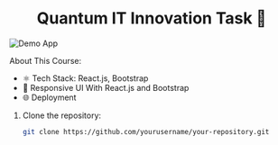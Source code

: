 <h1 align="center">Quantum IT Innovation Task 🚀</h1>

![Demo App](/frontend/public/screenshot-for-readme.png)

About This Course:

-   ⚛️ Tech Stack: React.js, Bootstrap
-   📱 Responsive UI With React.js and Bootstrap
-   🌐 Deployment

1. Clone the repository:
   ```bash
   git clone https://github.com/yourusername/your-repository.git



